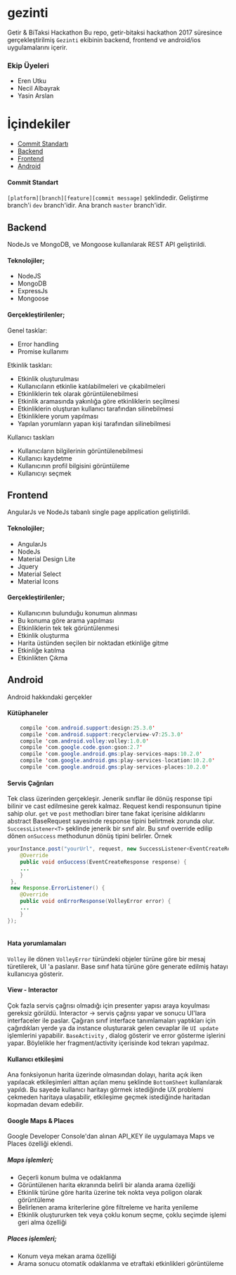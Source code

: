 # gezinti
Getir &amp; BiTaksi Hackathon
Bu repo, getir-bitaksi hackathon 2017 süresince gerçekleştirilmiş `Gezinti` ekibinin backend, frontend ve android/ios uygulamalarını içerir.

### Ekip Üyeleri
- Eren Utku
- Necil Albayrak
- Yasin Arslan
# İçindekiler
- [Commit Standartı](#commit-standart)
- [Backend](#backend)
- [Frontend](#frontend)
- [Android](#android)
#### Commit Standart
`[platform][branch][feature][commit message]`
şeklindedir. Geliştirme branch'i `dev` branch'idir. Ana branch `master` branch'idir.

## Backend
NodeJs ve MongoDB, ve Mongoose kullanılarak REST API geliştirildi.
#### Teknolojiler;
- NodeJS
- MongoDB
- ExpressJs
- Mongoose
#### Gerçekleştirilenler;
Genel tasklar:
- Error handling
- Promise kullanımı

Etkinlik taskları:
- Etkinlik oluşturulması
- Kullanıcıların etkinlie katılabilmeleri ve çıkabilmeleri
- Etkinliklerin tek olarak görüntülenebilmesi
- Etkinlik aramasında yakınlığa göre etkinliklerin seçilmesi
- Etkinliklerin oluşturan kullanıcı tarafından silinebilmesi
- Etkinliklere yorum yapılması
- Yapılan yorumların yapan kişi tarafından silinebilmesi


Kullanıcı taskları
- Kullanıcıların bilgilerinin görüntülenebilmesi
- Kullanıcı kaydetme
- Kullanıcının profil bilgisini görüntüleme
- Kullanıcıyı seçmek
## Frontend
AngularJs ve NodeJs tabanlı single page application geliştirildi.
#### Teknolojiler;
- AngularJs
- NodeJs
- Material Design Lite
- Jquery
- Material Select
- Material Icons
#### Gerçekleştirilenler;
- Kullanıcının bulunduğu konumun alınması
- Bu konuma göre arama yapılması
- Etkinliklerin tek tek görüntülenmesi
- Etkinlik oluşturma
- Harita üstünden seçilen bir noktadan etkinliğe gitme
- Etkinliğe katılma
- Etkinlikten Çıkma
## Android
Android hakkındaki gerçekler

#### Kütüphaneler
```java
    compile 'com.android.support:design:25.3.0'
    compile 'com.android.support:recyclerview-v7:25.3.0'
    compile 'com.android.volley:volley:1.0.0'
    compile 'com.google.code.gson:gson:2.7'
    compile 'com.google.android.gms:play-services-maps:10.2.0'
    compile 'com.google.android.gms:play-services-location:10.2.0'
    compile 'com.google.android.gms:play-services-places:10.2.0'
```

#### Servis Çağrıları

Tek class üzerinden gerçekleşir. Jenerik sınıflar ile dönüş response tipi bilinir ve cast edilmesine gerek kalmaz. Request kendi responsunun tipine sahip olur.
`get` ve `post` methodları birer tane fakat içerisine aldıklarını abstract BaseRequest sayesinde response tipini belirtmek zorunda olur.
`SuccessListener<T>` şeklinde jenerik bir sınıf alır. Bu sınıf override edilip dönen `onSuccess` methodunun dönüş tipini belirler. 
Örnek
```java
yourInstance.post("yourUrl", request, new SuccessListener<EventCreateResponse>() {
    @Override
    public void onSuccess(EventCreateResponse response) {
    ...
    }
 },
 new Response.ErrorListener() {
    @Override
    public void onErrorResponse(VolleyError error) {
    ...
    }
});
                
```
#### Hata yorumlamaları
`Volley` ile dönen `VolleyError` türündeki objeler türüne göre bir mesaj türetilerek, UI 'a paslanır. Base sınıf hata türüne göre generate edilmiş hatayı kullanıcıya gösterir.

#### View - Interactor
Çok fazla servis çağrısı olmadığı için presenter yapısı araya koyulması gereksiz görüldü.
Interactor -> servis çağrısı yapar ve sonucu UI'lara interfaceler ile paslar. Çağıran sınıf interface tanımlamaları yaptıkları için çağırdıkları yerde ya da instance oluşturarak gelen cevaplar ile `UI update` işlemlerini yapabilir.
`BaseActivity` , dialog gösterir ve error gösterme işlerini yapar. Böylelikle her fragment/activity içerisinde kod tekrarı yapılmaz.

#### Kullanıcı etkileşimi
Ana fonksiyonun harita üzerinde olmasından dolayı, harita açık iken yapılacak etkileşimleri alttan açılan menu şeklinde `BottomSheet` kullanılarak yapıldı.
Bu sayede kullanıcı haritayı görmek istediğinde UX problemi çekmeden haritaya ulaşabilir, etkileşime geçmek istediğinde haritadan kopmadan devam edebilir.

#### Google Maps & Places

Google Developer Console'dan alınan API_KEY ile uygulamaya Maps ve Places özelliği eklendi.

##### Maps işlemleri;
- Geçerli konum bulma ve odaklanma
- Görüntülenen harita ekranında belirli bir alanda arama özelliği
- Etkinlik türüne göre harita üzerine tek nokta veya poligon olarak görüntüleme
- Belirlenen arama kriterlerine göre filtreleme ve harita yenileme
- Etkinlik oluştururken tek veya çoklu konum seçme, çoklu seçimde işlemi geri alma özelliği

##### Places işlemleri;
- Konum veya mekan arama özelliği
- Arama sonucu otomatik odaklanma ve etraftaki etkinlikleri görüntüleme
